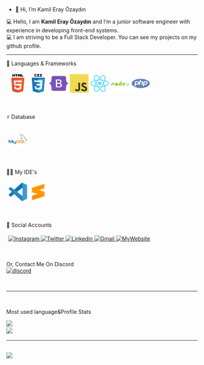 - 👋 Hi, I’m Kamil Eray Özaydın

💻 Hello, I am <b>Kamil Eray Özaydın</b> and I’m a junior software engineer with experience in developing front-end systems.
<br>
💻 I am striving to be a Full Stack Developer. You can see my projects on my github profile.

<hr>

🤖 Languages & Frameworks <br>

<p aling="left" style="padding: 5px">
  <img src="https://raw.githubusercontent.com/devicons/devicon/master/icons/html5/html5-original-wordmark.svg" title="HTML5" alt="HTML5" width="50"/>
  <img src="https://raw.githubusercontent.com/devicons/devicon/master/icons/css3/css3-original-wordmark.svg" title="CSS3" alt="CSS3" width="50"/>
  <img src="https://github.com/devicons/devicon/blob/master/icons/bootstrap/bootstrap-plain.svg" title="Bootstrap" alt="Bootstrap" width="50"/>
  <img src="https://github.com/devicons/devicon/blob/master/icons/javascript/javascript-original.svg" title="Javascript" alt="Javascript" width="50"/>
  <img src="https://github.com/devicons/devicon/blob/master/icons/react/react-original.svg" title="ReactJS" alt="ReactJS" width="50"/>
  <img src="https://github.com/devicons/devicon/blob/master/icons/nodejs/nodejs-plain-wordmark.svg" title="NodeJS" alt="NodeJS" width="50"/>
  <img src="https://github.com/devicons/devicon/blob/master/icons/php/php-plain.svg" title="PHP" alt="PHP" width="50"/>

</p>

<br>

⚡ Database <br>
<p aling="left" style="padding: 5px">
  <img src="https://github.com/devicons/devicon/blob/master/icons/mysql/mysql-original-wordmark.svg" title="MySQL" alt="MySQL" width="50"/>
</p>

<br>

👩‍💻 My IDE's <br>
<p aling="left" style="padding: 5px">
  <img src="https://github.com/devicons/devicon/blob/master/icons/vscode/vscode-original.svg" title="VSCode" alt="VSCode" width="50"/>
  <img src="https://github.com/SublimeText/AFileIcon/blob/master/icons/svg/file_type_sublime.svg" title="SublimeText3" alt="SublimeText3" width="50"/>
</p>  

<br>

🤝 Social Accounts <br>
<p aling="left" style="padding: 5px">

  <a href="https://www.instagram.com/keray.exe/" rel="nofollow">
  <img src="https://github.com/gauravghongde/social-icons/blob/master/SVG/Color/Instagram.svg" title="Instagram" alt="Instagram" width="50"/>
  </a>

  <a href="https://twitter.com/kamil_eray03" rel="nofollow">
  <img src="https://github.com/gauravghongde/social-icons/blob/master/SVG/Color/Twitter.svg" title="Twitter" alt="Twitter" width="50"/>
  </a>

  <a href="https://www.linkedin.com/in/kamil-eray-özaydın-231760243/" rel="nofollow">
  <img src="https://github.com/gauravghongde/social-icons/blob/master/SVG/Color/LinkedIN.svg" title="LinkedIN" alt="Linkedin" width="50"/>
  </a>

  <a href="mailto:admin.eray@protonmail.com" rel="nofollow">
  <img src="https://github.com/gauravghongde/social-icons/blob/master/SVG/Color/Gmail.svg" title="Gmail" alt="Gmail" width="50"/>
  </a>


  <a href="https://keray.site" rel="nofollow" target="_blank">
  <img src="https://github.com/gauravghongde/social-icons/blob/master/SVG/Color/WWW.svg" title="My Website" alt="MyWebsite" width="50"/>
  </a>
</p>

<br>

Or, Contact Me On Discord
<br>
<a href="https://discord.com/users/474947792578674689" target="_blank">
  <img src="https://img.shields.io/badge/Discord-5865F2?style=for-the-badge&logo=discord&logoColor=white" alt="discord">
</a>


<br>

<hr>

<br>

Most used language&Profile Stats

<img src="https://github-readme-stats.vercel.app/api/top-langs/?username=kamileray&layout=compact&theme=dark" >

<br>


<img src="https://github-readme-stats.vercel.app/api?username=kamileray&show_icons=true&theme=dark" >

<br>
<hr>
<br>

<img src="https://i.hizliresim.com/3ssrkeq.gif" >
